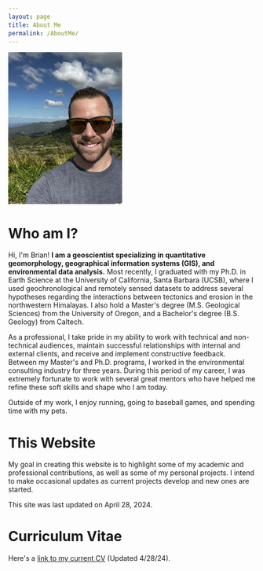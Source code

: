 ```yaml
---
layout: page
title: About Me
permalink: /AboutMe/
---
```


![headshot image](./Images/Headshot_3_10.png)

# Who am I?
Hi, I'm Brian! <b>I am a geoscientist specializing in quantitative geomorphology, geographical information systems (GIS), and environmental data analysis.</b> Most recently, I graduated with my Ph.D. in Earth Science at the University of California, Santa Barbara (UCSB), where I used geochronological and remotely sensed datasets to address several hypotheses regarding the interactions between tectonics and erosion in the northwestern Himalayas. I also hold a Master's degree (M.S. Geological Sciences) from the University of Oregon, and a Bachelor's degree (B.S. Geology) from Caltech.

As a professional, I take pride in my ability to work with technical and non-technical audiences, maintain successful relationships with internal and external clients, and receive and implement constructive feedback. Between my Master's and Ph.D. programs, I worked in the environmental consulting industry for three years. During this period of my career, I was extremely fortunate to work with several great mentors who have helped me refine these soft skills and shape who I am today.

 Outside of my work, I enjoy running, going to baseball games, and spending time with my pets.
 
# This Website
My goal in creating this website is to highlight some of my academic and professional contributions, as well as some of my personal projects. I intend to make occasional updates as current projects develop and new ones are started. 

This site was last updated on April 28, 2024.

# Curriculum Vitae
Here's a [link to my current CV](https://drive.google.com/file/d/19kLzNwJl_LxE4EIZ-JMNxgZGiB19i7XO/view?usp=drive_link) (Updated 4/28/24).
